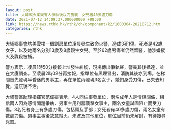 ```yaml
---
layout: post
title: 大埔縱火案疑有人爭執後以刀施襲　女死者40多處刀傷
date: 2021-07-12 14:09:37.000000000 +08:00
link: https://news.rthk.hk/rthk/ch/component/k2/1600364-20210712.htm
categories: rthk
---
```


大埔鄉事會坊美雲樓一個劏房單位凌晨發生致命火警，造成3死1傷。死者是42歲女子，以及她兩名分別13歲及8歲親生女兒。至於62歲男傷者仍然留醫，他涉嫌縱火及謀殺被捕。

警方表示，凌晨1時50分接報上址發生糾紛，現場傳出爭執聲，警員其後抵達，並在大廈調查。至凌晨2時02分再接報，指單位有黑煙冒出，消防其後亦到場。在梯間首先發現半昏迷的男事主，再在單位內發現3名女子，她們身受刀傷，已失去知覺，送院後不治。

大埔警區助理指揮官范偉豪表示，4人同住事發單位，兩名成年人是情侶關係，相信兩人因為感情問題爭執，男事主用利器襲擊女事主，兩名女童試圖阻止而受刀傷。3名死者身上有多處刀傷，包括頭及手部；女死者有40多處刀傷，兩名女童有數處刀傷。男事主事後故意縱火，未波及其他單位，單位目前仍未解封，有待搜尋兇器。
